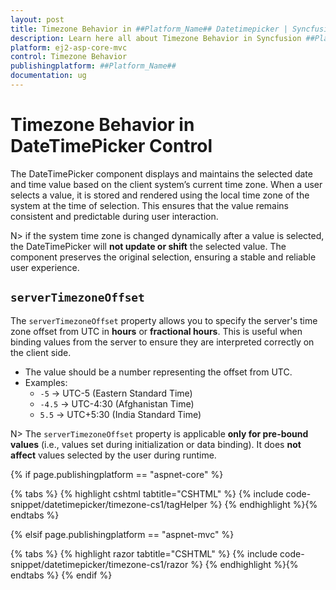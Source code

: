 ```yaml
---
layout: post
title: Timezone Behavior in ##Platform_Name## Datetimepicker | Syncfusion
description: Learn here all about Timezone Behavior in Syncfusion ##Platform_Name## Datetimepicker component of Syncfusion Essential JS 2 and more.
platform: ej2-asp-core-mvc
control: Timezone Behavior
publishingplatform: ##Platform_Name##
documentation: ug
---
```


# Timezone Behavior in DateTimePicker Control

The DateTimePicker component displays and maintains the selected date and time value based on the client system’s current time zone. When a user selects a value, it is stored and rendered using the local time zone of the system at the time of selection. This ensures that the value remains consistent and predictable during user interaction.

N> if the system time zone is changed dynamically after a value is selected, the DateTimePicker will **not update or shift** the selected value. The component preserves the original selection, ensuring a stable and reliable user experience.

## `serverTimezoneOffset`

The `serverTimezoneOffset` property allows you to specify the server's time zone offset from UTC in **hours** or **fractional hours**. This is useful when binding values from the server to ensure they are interpreted correctly on the client side.

- The value should be a number representing the offset from UTC.
- Examples:
  - `-5` → UTC-5 (Eastern Standard Time)
  - `-4.5` → UTC-4:30 (Afghanistan Time)
  - `5.5` → UTC+5:30 (India Standard Time)

N> The `serverTimezoneOffset` property is applicable **only for pre-bound values** (i.e., values set during initialization or data binding). It does **not affect** values selected by the user during runtime.

{% if page.publishingplatform == "aspnet-core" %}

{% tabs %}
{% highlight cshtml tabtitle="CSHTML" %}
{% include code-snippet/datetimepicker/timezone-cs1/tagHelper %}
{% endhighlight %}{% endtabs %}

{% elsif page.publishingplatform == "aspnet-mvc" %}

{% tabs %}
{% highlight razor tabtitle="CSHTML" %}
{% include code-snippet/datetimepicker/timezone-cs1/razor %}
{% endhighlight %}{% endtabs %}
{% endif %}